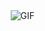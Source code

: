 <img align="right" alt="GIF" src="https://user-images.githubusercontent.com/57030042/156764119-086ff4d2-fb00-4136-b593-c79a43b8a4c6.jpg"/>

